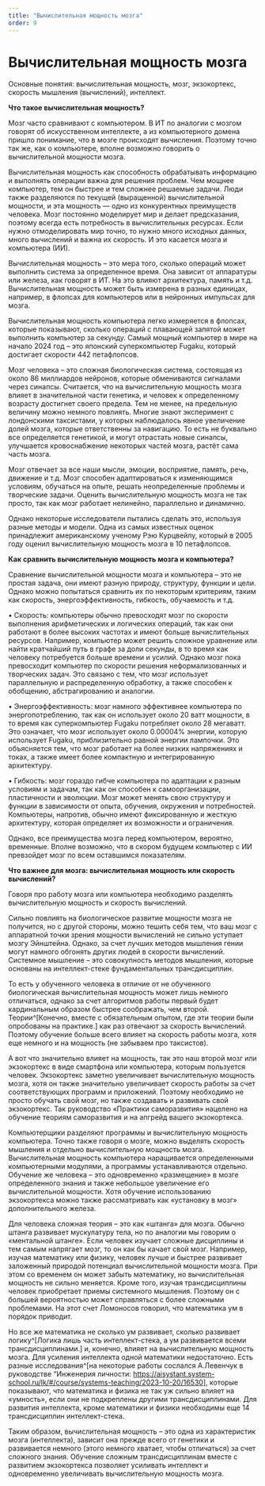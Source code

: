 ```yaml
---
title: "Вычислительная мощность мозга"
order: 9
---
```


# Вычислительная мощность мозга

Основные понятия: вычислительная мощность, мозг, экзокортекс, скорость мышления (вычислений), интеллект.

**Что такое вычислительная мощность?**

Мозг часто сравнивают с компьютером. В ИТ по аналогии с мозгом говорят об искусственном интеллекте, а из компьютерного домена пришло понимание, что в мозге происходят вычисления. Поэтому точно так же, как о компьютере, вполне возможно говорить о вычислительной мощности мозга.

Вычислительная мощность как способность обрабатывать информацию и выполнять операции важна для решения проблем. Чем мощнее компьютер, тем он быстрее и тем сложнее решаемые задачи. Люди также разделяются по текущей (выращенной) вычислительной мощности, и эта мощность — одно из конкурентных преимуществ человека. Мозг постоянно моделирует мир и делает предсказания, поэтому всегда есть потребность в вычислительных ресурсах. Если нужно отмоделировать мир точно, то нужно много исходных данных, много вычислений и важна их скорость. И это касается мозга и компьютера (ИИ).

Вычислительная мощность – это мера того, сколько операций может выполнить система за определенное время. Она зависит от аппаратуры или железа, как говорят в ИТ. На это влияют архитектура, память и т.д. Вычислительная мощность может быть измерена в разных единицах, например, в флопсах для компьютеров или в нейронных импульсах для мозга.

Вычислительная мощность компьютера легко измеряется в флопсах, которые показывают, сколько операций с плавающей запятой может выполнить компьютер за секунду. Самый мощный компьютер в мире на начало 2024 год – это японский суперкомпьютер Fugaku, который достигает скорости 442 петафлопсов.

Мозг человека – это сложная биологическая система, состоящая из около 86 миллиардов нейронов, которые обмениваются сигналами через синапсы. Считается, что на вычислительную мощность мозга влияет в значительной части генетика, и человек к определенному возрасту достигнет своего предела. Тем не менее, на предельную величину можно немного повлиять. Многие знают эксперимент с лондонскими таксистами, у которых наблюдалось явное увеличение долей мозга, которые ответственны за навигацию. То есть не буквально все определяется генетикой, и могут отрастать новые синапсы, улучшается кровоснабжение некоторых частей мозга, растёт сама часть мозга.

Мозг отвечает за все наши мысли, эмоции, восприятие, память, речь, движение и т.д. Мозг способен адаптироваться к изменяющимся условиям, обучаться на опыте, решать неопределенные проблемы и творческие задачи. Оценить вычислительную мощность мозга не так просто, так как мозг работает нелинейно, параллельно и динамично.

Однако некоторые исследователи пытались сделать это, используя разные методы и модели. Одна из самых известных оценок принадлежит американскому ученому Рэю Курцвейлу, который в 2005 году оценил вычислительную мощность мозга в 10 петафлопсов.

**Как сравнить вычислительную мощность мозга и компьютера?**

Сравнение вычислительной мощности мозга и компьютера – это не простая задача, они имеют разную природу, структуру, функции и цели. Однако можно попытаться сравнить их по некоторым критериям, таким как скорость, энергоэффективность, гибкость, обучаемость и т.д.

• Скорость: компьютеры обычно превосходят мозг по скорости выполнения арифметических и логических операций, так как они работают в более высоких частотах и имеют больше вычислительных ресурсов. Например, компьютер может решить сложное уравнение или найти кратчайший путь в графе за доли секунды, в то время как человеку потребуется больше времени и усилий. Однако мозг пока превосходит компьютер по скорости решения неформализованных и творческих задач. Это связано с тем, что мозг использует параллельную и распределенную обработку, а также способен к обобщению, абстрагированию и аналогии.

• Энергоэффективность: мозг намного эффективнее компьютера по энергопотреблению, так как он использует около 20 ватт мощности, в то время как суперкомпьютер Fugaku потребляет около 28 мегаватт. Это означает, что мозг использует около 0.00004% энергии, которую использует Fugaku, приблизительно равной энергии лампочки. Это объясняется тем, что мозг работает на более низких напряжениях и токах, а также имеет более компактную и интегрированную архитектуру.

• Гибкость: мозг гораздо гибче компьютера по адаптации к разным условиям и задачам, так как он способен к самоорганизации, пластичности и эволюции. Мозг может менять свою структуру и функции в зависимости от опыта, обучения, окружения и потребностей. Компьютеры, напротив, обычно имеют фиксированную и жесткую архитектуру, которая определяет их возможности и ограничения.

Однако, все преимущества мозга перед компьютером, вероятно, временные. Вполне возможно, что в скором будущем компьютер с ИИ превзойдет мозг по всем оставшимся показателям.

**Что важнее для мозга: вычислительная мощность или скорость вычислений?**

Говоря про работу мозга или компьютера необходимо разделять вычислительную мощность и скорость вычислений.

Сильно повлиять на биологическое развитие мощности мозга не получится, но с другой стороны, можно тешить себя тем, что ваш мозг с аппаратной точки зрения мощности вычислений не сильно уступает мозгу Эйнштейна. Однако, за счет лучших методов мышления гении могут намного обгонять других людей в скорости вычислений. Системное мышление – это совокупность методов мышления, которые основаны на интеллект-стеке фундаментальных трансдисциплин.

То есть у обученного человека в отличие от не обученного биологическая вычислительная мощность может лишь немного отличаться, однако за счет алгоритмов работы первый будет кардинальным образом быстрее соображать, чем второй. Теории^[Конечно, вместе с обязательным опытом, где эти теории были опробованы на практике.] как раз отвечают за скорость вычислений. Поэтому обучение больше всего влияет на скорость работы мозга, хотя еще немного и на мощность (не забываем про таксистов).

А вот что значительно влияет на мощность, так это наш второй мозг или экзокортекс в виде смартфона или компьютера, которым пользуется человек. Экзокортекс заметно увеличивает вычислительную мощность мозга, хотя он также значительно увеличивает скорость работы за счет соответствующих программ и приложений. Поэтому необходимо не просто обучать свой мозг, но также создавать и развивать свой экзокортекс. Так руководство «Практики саморазвития» нацелено на обучение теориям саморазвития и на апгрейд вашего экзокортекса.

Компьютерщики разделяют программы и вычислительную мощность компьютера. Точно также говоря о мозге, можно выделять скорость мышления и отдельно вычислительную мощность мозга. Вычислительная мощность компьютера наращивается определенными компьютерными модулями, а программы устанавливаются отдельно. Обучение же человека – это одновременно «размещение» в мозге определенного знания и также небольшое увеличение его вычислительной мощности. Хотя обучение использованию экзокортекса можно также рассматривать как «установку в мозг» дополнительного железа.

Для человека сложная теория – это как «штанга» для мозга. Обычно штанга развивает мускулатуру тела, но по аналогии мы говорим о «ментальной штанге». Если человек изучает сложные дисциплины и тем самым напрягает мозг, то он как бы качает свой мозг. Например, изучая математику или физику, человек лучше и быстрее развивает заложенный природой потенциал вычислительной мощности мозга. При этом со временем он может забыть математику, но вычислительная мощность не сильно меняется. Кроме того, изучая трансдисциплины человек приобретает приемы системного мышления. Поэтому он с большей вероятностью может справляться с более сложными проблемами. На этот счет Ломоносов говорил, что математика ум в порядок приводит.

Но все же математика не сколько ум развивает, сколько развивает логику^[Логика лишь часть интеллект-стека, а ум развивается всеми трансдисциплинами.] и, конечно, влияет на вычислительную мощность мозга. Для усиления интеллекта одной математики недостаточно. Есть разные исследования^[на некоторые работы сослался А.Левенчук в руководстве “Инженерия личности: <https://aisystant.system-school.ru/lk/#/course/systems-teaching/2023-10-20/16530>], которые показывают, что математика и физика не так уж сильно влияет на «умность», если они не подкреплены другими трансдисциплинами. Для развития интеллекта, кроме математики и физики необходимы еще 14 трансдисциплин интеллект-стека.

Таким образом, вычислительная мощность – это одна из характеристик мозга (интеллекта), зависит она прежде всего от генетики и развивается немного (этого немного хватает, чтобы отличаться) за счет сложного знания. Обучение сложным трансдисциплинам вместе с развитием экзокортекса позволяет усиливать интеллект и одновременно увеличивать вычислительную мощность мозга.
